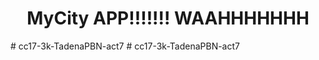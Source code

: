 <h1 align="center">
MyCity APP!!!!!!! WAAHHHHHHH
</h1>

#   c c 1 7 - 3 k - T a d e n a P B N - a c t 7 
 
 #   c c 1 7 - 3 k - T a d e n a P B N - a c t 7 
 
 
